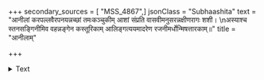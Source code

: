 +++
secondary_sources = [ "MSS_4867",]
jsonClass = "Subhaashita"
text = "आनीलां करपल्लवैरपनयन्नच्छां तमःकञ्चुकीम् आशां संप्रति वासवीमनुसरन्नक्षीणरागः शशी।  \nअस्याश्च स्तनसङ्गिनीमिव वहन्नङ्गेन कस्तूरिकाम् आलिङ्गत्ययमादरेण रजनीमर्धोन्मिषत्तारकाम्॥"
title = "आनीलाम्"

+++

<details><summary>Text</summary>

आनीलां करपल्लवैरपनयन्नच्छां तमःकञ्चुकीम् आशां संप्रति वासवीमनुसरन्नक्षीणरागः शशी।  
अस्याश्च स्तनसङ्गिनीमिव वहन्नङ्गेन कस्तूरिकाम् आलिङ्गत्ययमादरेण रजनीमर्धोन्मिषत्तारकाम्॥
</details>
